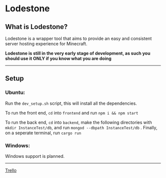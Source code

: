 # Lodestone

## What is Lodestone?
Lodestone is a wrapper tool that aims to provide an easy and consistent server hosting experience for Minecraft.

**Lodestone is still in the very early stage of development, as such you should use it ONLY if you know what you are doing**

---

## Setup
### Ubuntu:

Run the ```dev_setup.sh``` script, this will install all the dependencies.

To run the front end, `cd` into `frontend` and run `npm i && npm start`

To run the back end, `cd` into `backend`, make the following directories with `mkdir InstanceTest/db`, and run `mongod --dbpath InstanceTest/db` . Finally, on a seperate terminal, run `cargo run`

### Windows:
Windows support is planned.

---

[Trello](https://trello.com/b/sCaSEPyU/lodestone)
